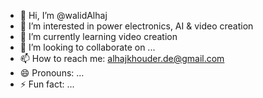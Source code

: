 - 👋 Hi, I’m @walidAlhaj
- 👀 I’m interested in power electronics, AI & video creation
- 🌱 I’m currently learning video creation
- 💞️ I’m looking to collaborate on ...
- 📫 How to reach me: alhajkhouder.de@gmail.com
- 😄 Pronouns: ...
- ⚡ Fun fact: ...

<!---
walidAlhaj/walidAlhaj is a ✨ special ✨ repository because its `README.md` (this file) appears on your GitHub profile.
You can click the Preview link to take a look at your changes.
--->

